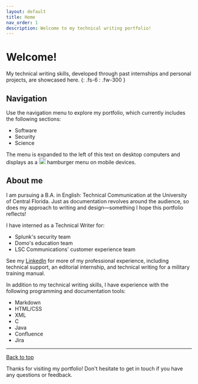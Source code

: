 ```yaml
---
layout: default
title: Home
nav_order: 1
description: Welcome to my technical writing portfolio!
---
```


# Welcome!

My technical writing skills, developed through past internships and personal projects, are showcased here.
{: .fs-6 : .fw-300 }

## Navigation 

Use the navigation menu to explore my portfolio, which currently includes the following sections:

- Software
- Security
- Science

The menu is expanded to the left of this text on desktop computers and displays as a <img src="https://33333.cdn.cke-cs.com/kSW7V9NHUXugvhoQeFaf/images/6e1744aaf25b69630b5e2bafe83bef4ce84c69624a453348.png" width="18"> hamburger menu on mobile devices.

## About me

I am pursuing a B.A. in English: Technical Communication at the University of Central Florida. Just as documentation revolves around the audience, so does my approach to writing and design—something I hope this portfolio reflects!

I have interned as a Technical Writer for:

- Splunk's security team
- Domo's education team
- LSC Communications' customer experience team

See my [LinkedIn](https://www.linkedin.com/in/haileytapia/) for more of my professional experience, including technical support, an editorial internship, and technical writing for a military training manual.

In addition to my technical writing skills, I have experience with the following programming and documentation tools:

- Markdown
- HTML/CSS
- XML
- C
- Java
- Confluence
- Jira

---

[Back to top](#top)

Thanks for visiting my portfolio! Don't hesitate to get in touch if you have any questions or feedback.
